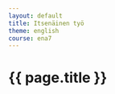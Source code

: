 ```yaml
---
layout: default
title: Itsenäinen työ
theme: english
course: ena7
---
```


<div class="container">
<div class="header-row">
<div class="main-header">
<h1>{{ page.title }}</h1>
</div>
</div>
<div class="content-row">
<div class="main-content">


</div>
</div>
</div>
